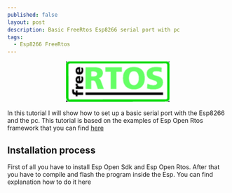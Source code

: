 ```yaml
---
published: false
layout: post
description: Basic FreeRtos Esp8266 serial port with pc
tags:
  - Esp8266 FreeRtos
---
```

<center><img src="/images/freeRtos.png" width="236" height="92"></center>

In this tutorial I will show how to set up a basic serial port with the Esp8266 and the pc. This tutorial is based on the examples of Esp Open Rtos framework that you can find  <a href="https://github.com/SuperHouse/esp-open-rtos/tree/master/examples" target="_blank">here</a>

<!-- more -->
 
<h2>Installation process</h2>
First of all you have to install Esp Open Sdk and Esp Open Rtos. After that you have to compile and flash the program inside the Esp. You can find explanation how to do it here <a href="{{ site.baseurl }}{% post_url 2016-11-27-Esp8266-FreeRtos %}"
 
